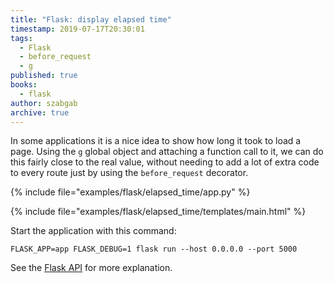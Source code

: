 ```yaml
---
title: "Flask: display elapsed time"
timestamp: 2019-07-17T20:30:01
tags:
  - Flask
  - before_request
  - g
published: true
books:
  - flask
author: szabgab
archive: true
---
```



In some applications it is a nice idea to show how long it took to load a page. Using the `g` global object and
attaching a function call to it, we can do this fairly close to the real value, without needing to add a lot of extra
code to every route just by using the `before_request` decorator.


{% include file="examples/flask/elapsed_time/app.py" %}

{% include file="examples/flask/elapsed_time/templates/main.html" %}

Start the application with this command:

```
FLASK_APP=app FLASK_DEBUG=1 flask run --host 0.0.0.0 --port 5000
```

See the [Flask API](https://flask.palletsprojects.com/en/1.0.x/api/) for more explanation.

